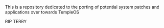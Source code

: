 This is a repository dedicated to the porting of potential system patches and applications over towards TempleOS

RIP TERRY
